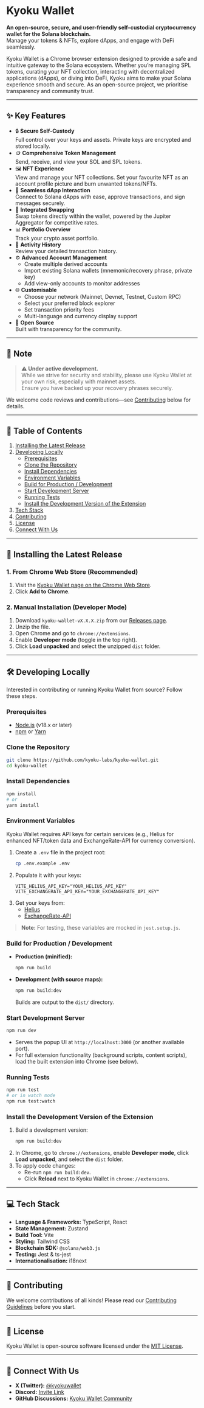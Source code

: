 # Kyoku Wallet

**An open-source, secure, and user-friendly self-custodial cryptocurrency wallet for the Solana blockchain.**  
Manage your tokens & NFTs, explore dApps, and engage with DeFi seamlessly.

Kyoku Wallet is a Chrome browser extension designed to provide a safe and intuitive gateway to the Solana ecosystem. Whether you’re managing SPL tokens, curating your NFT collection, interacting with decentralized applications (dApps), or diving into DeFi, Kyoku aims to make your Solana experience smooth and secure. As an open-source project, we prioritise transparency and community trust.

---

## ✨ Key Features

- 🔒 **Secure Self-Custody**  
  Full control over your keys and assets. Private keys are encrypted and stored locally.
- 🪙 **Comprehensive Token Management**  
  Send, receive, and view your SOL and SPL tokens.
- 🖼️ **NFT Experience**  
  View and manage your NFT collections. Set your favourite NFT as an account profile picture and burn unwanted tokens/NFTs.
- 🔗 **Seamless dApp Interaction**  
  Connect to Solana dApps with ease, approve transactions, and sign messages securely.
- 🔄 **Integrated Swapping**  
  Swap tokens directly within the wallet, powered by the Jupiter Aggregator for competitive rates.
- 📊 **Portfolio Overview**  
  Track your crypto asset portfolio.
- 📜 **Activity History**  
  Review your detailed transaction history.
- ⚙️ **Advanced Account Management**  
  - Create multiple derived accounts  
  - Import existing Solana wallets (mnemonic/recovery phrase, private key)  
  - Add view-only accounts to monitor addresses
- 🌐 **Customisable**  
  - Choose your network (Mainnet, Devnet, Testnet, Custom RPC)  
  - Select your preferred block explorer  
  - Set transaction priority fees  
  - Multi-language and currency display support
- 💖 **Open Source**  
  Built with transparency for the community.

---

## 📝 Note

> **⚠️ Under active development.**  
> While we strive for security and stability, please use Kyoku Wallet at your own risk, especially with mainnet assets.  
> Ensure you have backed up your recovery phrases securely.

We welcome code reviews and contributions—see [Contributing](#contributing) below for details.

---

## 📖 Table of Contents

1. [Installing the Latest Release](#installing-the-latest-release)  
2. [Developing Locally](#developing-locally)  
   - [Prerequisites](#prerequisites)  
   - [Clone the Repository](#clone-the-repository)  
   - [Install Dependencies](#install-dependencies)  
   - [Environment Variables](#environment-variables)  
   - [Build for Production / Development](#build-for-production--development)  
   - [Start Development Server](#start-development-server)  
   - [Running Tests](#running-tests)  
   - [Install the Development Version of the Extension](#install-the-development-version-of-the-extension)  
3. [Tech Stack](#tech-stack)  
4. [Contributing](#contributing)  
5. [License](#license)  
6. [Connect With Us](#connect-with-us)

---

## 🚀 Installing the Latest Release

### 1. From Chrome Web Store (Recommended)

1. Visit the [Kyoku Wallet page on the Chrome Web Store](#).  
2. Click **Add to Chrome**.

### 2. Manual Installation (Developer Mode)

1. Download `kyoku-wallet-vX.X.X.zip` from our [Releases page](https://github.com/kyoku-labs/kyoku-wallet/releases).  
2. Unzip the file.  
3. Open Chrome and go to `chrome://extensions`.  
4. Enable **Developer mode** (toggle in the top right).  
5. Click **Load unpacked** and select the unzipped `dist` folder.

---

## 🛠️ Developing Locally

Interested in contributing or running Kyoku Wallet from source? Follow these steps.

### Prerequisites

- [Node.js](https://nodejs.org/) (v18.x or later)  
- [npm](https://www.npmjs.com/) or [Yarn](https://yarnpkg.com/)

### Clone the Repository

```bash
git clone https://github.com/kyoku-labs/kyoku-wallet.git
cd kyoku-wallet
```

### Install Dependencies

```bash
npm install
# or
yarn install
```

### Environment Variables

Kyoku Wallet requires API keys for certain services (e.g., Helius for enhanced NFT/token data and ExchangeRate-API for currency conversion).

1. Create a `.env` file in the project root:
   ```bash
   cp .env.example .env
   ```
2. Populate it with your keys:
   ```env
   VITE_HELIUS_API_KEY="YOUR_HELIUS_API_KEY"
   VITE_EXCHANGERATE_API_KEY="YOUR_EXCHANGERATE_API_KEY"
   ```
3. Get your keys from:  
   - [Helius](https://helius.dev/)  
   - [ExchangeRate-API](https://www.exchangerate-api.com/)

> **Note:** For testing, these variables are mocked in `jest.setup.js`.

### Build for Production / Development

- **Production (minified):**
  ```bash
  npm run build
  ```
- **Development (with source maps):**
  ```bash
  npm run build:dev
  ```
  Builds are output to the `dist/` directory.

### Start Development Server

```bash
npm run dev
```

- Serves the popup UI at `http://localhost:3000` (or another available port).  
- For full extension functionality (background scripts, content scripts), load the built extension into Chrome (see below).

### Running Tests

```bash
npm run test
# or in watch mode
npm run test:watch
```

### Install the Development Version of the Extension

1. Build a development version:
   ```bash
   npm run build:dev
   ```
2. In Chrome, go to `chrome://extensions`, enable **Developer mode**, click **Load unpacked**, and select the `dist` folder.  
3. To apply code changes:
   - Re-run `npm run build:dev`.  
   - Click **Reload** next to Kyoku Wallet in `chrome://extensions`.

---

## 💻 Tech Stack

- **Language & Frameworks:** TypeScript, React  
- **State Management:** Zustand  
- **Build Tool:** Vite  
- **Styling:** Tailwind CSS  
- **Blockchain SDK:** `@solana/web3.js`  
- **Testing:** Jest & ts-jest  
- **Internationalisation:** i18next  

---

## 🌱 Contributing

We welcome contributions of all kinds! Please read our [Contributing Guidelines](CONTRIBUTING.md) before you start.

---

## 📜 License

Kyoku Wallet is open-source software licensed under the [MIT License](LICENSE).

---

## 💬 Connect With Us

- **X (Twitter):** [@kyokuwallet](https://twitter.com/kyokuwallet)  
- **Discord:** [Invite Link](#)  
- **GitHub Discussions:** [Kyoku Wallet Community](https://github.com/kyoku-labs/kyoku-wallet/discussions)
